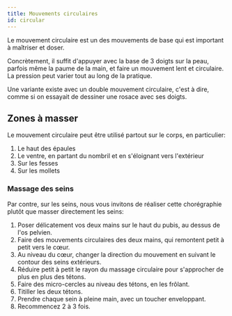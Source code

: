 ```yaml
---
title: Mouvements circulaires
id: circular
---
```


Le mouvement circulaire est un des mouvements de base qui est important à maîtriser et doser.

Concrètement, il suffit d'appuyer avec la base de 3 doigts sur la peau, parfois même la paume de la main, et faire un mouvement lent et circulaire. La pression peut varier tout au long de la pratique.

Une variante existe avec un double mouvement circulaire, c'est à dire, comme si on essayait de dessiner une rosace avec ses doigts.

## Zones à masser

Le mouvement circulaire peut être utilisé partout sur le corps, en particulier:

1. Le haut des épaules
1. Le ventre, en partant du nombril et en s'éloignant vers l'extérieur
1. Sur les fesses
1. Sur les mollets

### Massage des seins

Par contre, sur les seins, nous vous invitons de réaliser cette chorégraphie plutôt que masser directement les seins:

1. Poser délicatement vos deux mains sur le haut du pubis, au dessus de l'os pelvien.
1. Faire des mouvements circulaires des deux mains, qui remontent petit à petit vers le cœur.
1. Au niveau du cœur, changer la direction du mouvement en suivant le contour des seins extérieurs.
1. Réduire petit à petit le rayon du massage circulaire pour s'approcher de plus en plus des tétons.
1. Faire des micro-cercles au niveau des tétons, en les frôlant.
1. Titiller les deux tétons.
1. Prendre chaque sein à pleine main, avec un toucher enveloppant.
1. Recommencez 2 à 3 fois.
